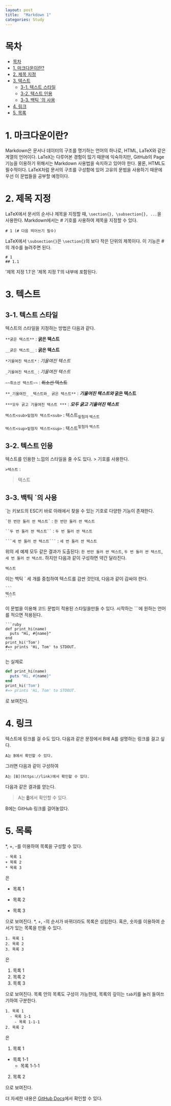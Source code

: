 ```yaml
---
layout: post
title:  "Markdown 1"
categories: Study
---
```

# 목차

- [목차](#목차)
- [1. 마크다운이란?](#1-마크다운이란)
- [2. 제목 지정](#2-제목-지정)
- [3. 텍스트](#3-텍스트)
  - [3-1. 텍스트 스타일](#3-1-텍스트-스타일)
  - [3-2. 텍스트 인용](#3-2-텍스트-인용)
  - [3-3. 백틱 \`의 사용](#3-3-백틱-의-사용)
- [4. 링크](#4-링크)
- [5. 목록](#5-목록)
   
# 1. 마크다운이란?

Markdown은 문서나 데이터의 구조를 명기하는 언어의 하나로, HTML, LaTeX와 같은 계열의 언어이다.
LaTeX는 다루어본 경험이 많기 때문에 익숙하지만, GitHub의 Page 기능을 이용하기 위해서는 Markdown 사용법을 숙지하고 있어야 한다.
물론, HTML도 필수적이다. LaTeX처럼 문서의 구조를 구성함에 있어 고유의 문법을 사용하기 때문에 우선 이 문법들을 공부할 예정이다.

# 2. 제목 지정

LaTeX에서 문서의 순서나 제목을 지정할 때, `\section{}, \subsection{}, ...`을 사용한다. Markdown에서는 \# 기호를 사용하여 제목을 지정할 수 있다.

```
# 1 (# 다음 띄어쓰기 필수)
```

LaTeX에서 `\subsection{}`은 `\section{}`의 보다 작은 단위의 제목이다. 이 기능은 \#의 개수를 늘려주면 된다.

```
# 1
## 1.1
```

'제목 지정 1.1'은 '제목 지정 1'의 내부에 포함된다.

# 3. 텍스트

## 3-1. 텍스트 스타일

텍스트의 스타일을 지정하는 방법은 다음과 같다.

`**굵은 텍스트**`  : **굵은 텍스트**

`__굵은 텍스트__`  : __굵은 텍스트__

`*기울여진 텍스트*` : *기울여진 텍스트*

`_기울여진 텍스트_` : _기울여진 텍스트_

`~~취소선 텍스트~~` : ~~취소선 텍스트~~

`**_기울여진_ _텍스트와_ 굵은 텍스트**` : **_기울여진_ _텍스트와_ 굵은 텍스트**

`***모두 굵고 기울여진 텍스트 ***` : ***모두 굵고 기울여진 텍스트***

`텍스트<sub>밑첨자 텍스트<sub>` : 텍스트<sub>밑첨자 텍스트<sub>

`텍스트<sup>밑첨자 텍스트<sup>` : 텍스트<sup>밑첨자 텍스트<sup>

## 3-2. 텍스트 인용

텍스트를 인용한 느낌의 스타일을 줄 수도 있다. \> 기호를 사용한다.

`>텍스트` :
> 텍스트

## 3-3. 백틱 \`의 사용

\`는 키보드의 ESC키 바로 아래에서 찾을 수 있는 기호로 다양한 기능이 존재한다.

`` `한 번만 둘러 싼 텍스트` `` : `한 번만 둘러 싼 텍스트`

``` ``두 번 둘러 싼 텍스트`` ``` : ``두 번 둘러 싼 텍스트``

```` ```세 번 둘러 싼 텍스트``` ```` : ```세 번 둘러 싼 텍스트```

위의 세 예제 모두 같은 결과가 도출된다: `한 번만 둘러 싼 텍스트`, ``두 번 둘러 싼 텍스트``, ```세 번 둘러 싼 텍스트```.
하지만 다음과 같이 구성하면 약간 달라진다.

```
텍스트
```

이는 백틱 \` 세 개를 중첩하여 텍스트를 감싼 것인데, 다음과 같이 감싸야 한다.

````
```
텍스트
```
````

이 문법을 이용해 코드 문법이 적용된 스타일을만들 수 있다. 시작하는 \```에 원하는 언어를 적으면 적용된다.

````
```ruby
def print_hi(name)
  puts "Hi, #{name}"
end
print_hi('Tom')
#=> prints 'Hi, Tom' to STDOUT.
```
````

는 실제로

```ruby
def print_hi(name)
  puts "Hi, #{name}"
end
print_hi('Tom')
#=> prints 'Hi, Tom' to STDOUT.
```

로 보여진다.

# 4. 링크

텍스트에 링크를 걸 수도 있다. 다음과 같은 문장에서 B에 A를 설명하는 링크를 걸고 싶다.

```
A는 B에서 확인할 수 있다.
```

그러면 다음과 같이 구성하여

```
A는 [B](https://link)에서 확인할 수 있다.
```

다음과 같은 결과를 얻는다.

>A는 [B](https://github.com)에서 확인할 수 있다.

B에는 GitHub 링크를 걸어놓았다.

# 5. 목록

\*, \+, \-를 이용하여 목록을 구성할 수 있다.

```
- 목록 1
+ 목록 2
* 목록 3
```

은

* 목록 1
- 목록 2
+ 목록 3

으로 보여진다. \*, \+, \-의 순서가 바뀌더라도 목록은 성립한다. 혹은,
숫자를 이용하여 순서가 있는 목록을 만들 수 있다.

```
1. 목록 1
2. 목록 2
3. 목록 3
```

은

1. 목록 1
2. 목록 2
3. 목록 3

으로 보여진다. 목록 안의 목록도 구성이 가능한데, 목록의 깊이는 `tab`키를 눌러 들여쓰기하여
구분한다.

```
1. 목록 1
  - 목록 1-1
    - 목록 1-1-1
2. 목록 2
```

은

1. 목록 1
  - 목록 1-1
    - 목록 1-1-1
2. 목록 2

으로 보여진다.

더 자세한 내용은 [GitHub Docs](https://docs.github.com/en/get-started/writing-on-github/getting-started-with-writing-and-formatting-on-github/quickstart-for-writing-on-github)에서 확인할 수 있다.


<!-- You’ll find this post in your `_posts` directory. Go ahead and edit it and re-build the site to see your changes. You can rebuild the site in many different ways, but the most common way is to run `jekyll serve`, which launches a web server and auto-regenerates your site when a file is updated.

Jekyll requires blog post files to be named according to the following format:

`YEAR-MONTH-DAY-title.MARKUP`

Where `YEAR` is a four-digit number, `MONTH` and `DAY` are both two-digit numbers, and `MARKUP` is the file extension representing the format used in the file. After that, include the necessary front matter. Take a look at the source for this post to get an idea about how it works.

Jekyll also offers powerful support for code snippets:

{% highlight ruby %}
def print_hi(name)
  puts "Hi, #{name}"
end
print_hi('Tom')
#=> prints 'Hi, Tom' to STDOUT.
{% endhighlight %}

Check out the [Jekyll docs][jekyll-docs] for more info on how to get the most out of Jekyll. File all bugs/feature requests at [Jekyll’s GitHub repo][jekyll-gh]. If you have questions, you can ask them on [Jekyll Talk][jekyll-talk].

[jekyll-docs]: https://jekyllrb.com/docs/home
[jekyll-gh]:   https://github.com/jekyll/jekyll
[jekyll-talk]: https://talk.jekyllrb.com/ -->

